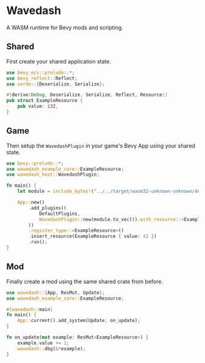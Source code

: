 # Wavedash

A WASM runtime for Bevy mods and scripting.

## Shared

First create your shared application state.

```rs
use bevy_ecs::prelude::*;
use bevy_reflect::Reflect;
use serde::{Deserialize, Serialize};

#[derive(Debug, Deserialize, Serialize, Reflect, Resource)]
pub struct ExampleResource {
    pub value: i32,
}
```

## Game

Then setup the `WavedashPlugin` in your game's Bevy App using your shared state.

```rs
use bevy::prelude::*;
use wavedash_example_core::ExampleResource;
use wavedash_host::WavedashPlugin;

fn main() {
    let module = include_bytes!("../../target/wasm32-unknown-unknown/debug/wavedash_example_client.wasm");

    App::new()
        .add_plugins((
            DefaultPlugins,
            WavedashPlugin::new(module.to_vec()).with_resource::<ExampleResource>(),
        ))
        .register_type::<ExampleResource>()
        .insert_resource(ExampleResource { value: 42 })
        .run();
}
```

## Mod

Finally create a mod using the same shared crate from before.

```rs
use wavedash::{App, ResMut, Update};
use wavedash_example_core::ExampleResource;

#[wavedash::main]
fn main() {
    App::current().add_system(Update, on_update);
}

fn on_update(mut example: ResMut<ExampleResource>) {
    example.value += 1;
    wavedash::dbg(&*example);
}
```
